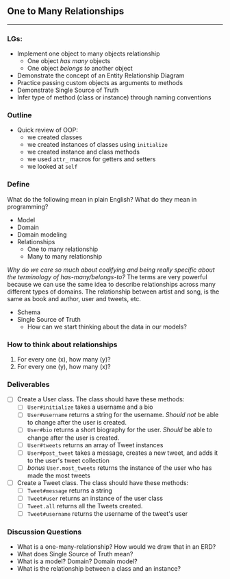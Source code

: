 ## One to Many Relationships
---

### LGs:

* Implement one object to many objects relationship
  * One object _has many_ objects
  * One object _belongs to_ another object
* Demonstrate the concept of an Entity Relationship Diagram
* Practice passing custom objects as arguments to methods
* Demonstrate Single Source of Truth
* Infer type of method (class or instance) through naming conventions

### Outline

* Quick review of OOP:
  * we created classes
  * we created instances of classes using `initialize`
  * we created instance and class methods
  * we used `attr_` macros for getters and setters
  * we looked at `self`

### Define

What do the following mean in plain English? What do they mean in programming?

* Model
* Domain
* Domain modeling
* Relationships
  * One to many relationship
  * Many to many relationship

_Why do we care so much about codifying and being really specific about the terminology of has-many/belongs-to?_ The terms are very powerful because we can use the same idea to describe relationships across many different types of domains. The relationship between artist and song, is the same as book and author, user and tweets, etc.

* Schema
* Single Source of Truth
  * How can we start thinking about the data in our models?

### How to think about relationships
1. For every one (x), how many (y)? 
2. For every one (y), how many (x)?

### Deliverables

- [ ] Create a User class. The class should have these methods:
  - [ ] `User#initialize` takes a username and a bio
  - [ ] `User#username` returns a string for the username. _Should not_ be able to change after the user is created.
  - [ ] `User#bio` returns a short biography for the user. _Should_ be able to change after the user is created.
  - [ ] `User#tweets` returns an array of Tweet instances
  - [ ] `User#post_tweet` takes a message, creates a new tweet, and adds it to the user's tweet collection
  - [ ] *bonus* `User.most_tweets` returns the instance of the user who has made the most tweets

- [ ] Create a Tweet class. The class should have these methods:
  - [ ] `Tweet#message` returns a string
  - [ ] `Tweet#user` returns an instance of the user class
  - [ ] `Tweet.all` returns all the Tweets created.
  - [ ] `Tweet#username` returns the username of the tweet's user

### Discussion Questions

- What is a one-many-relationship? How would we draw that in an ERD?
- What does Single Source of Truth mean?
- What is a model? Domain? Domain model?
- What is the relationship between a class and an instance?
